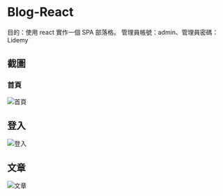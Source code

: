 # Blog-React
目的：使用 react 實作一個 SPA 部落格。
管理員帳號：admin、管理員密碼：Lidemy
## 截圖
### 首頁
![首頁](https://github.com/Wozski/Blog-React/blob/main/src/pic/HomePage.jpg)
## 登入
![登入](https://github.com/Wozski/Blog-React/blob/main/src/pic/Login.jpg)
## 文章
![文章](https://github.com/Wozski/Blog-React/blob/main/src/pic/Page.jpg)
